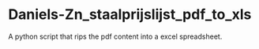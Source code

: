 # Daniels-Zn_staalprijslijst_pdf_to_xls
A python script that rips the pdf content into a excel spreadsheet.

